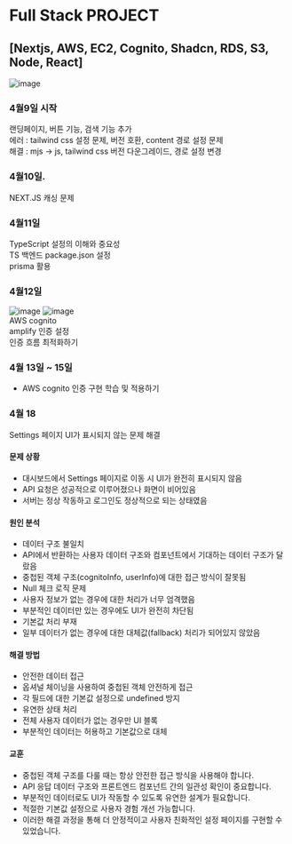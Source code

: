 # Full Stack PROJECT 
## [Nextjs, AWS, EC2, Cognito, Shadcn, RDS, S3, Node, React]

![image](https://github.com/user-attachments/assets/70ee3017-20af-420b-91c6-0c658b20ab08)

### 4월9일 시작
랜딩페이지, 버튼 기능, 검색 기능 추가</br>
에러 : tailwind css 설정 문제, 버전 호환, content 경로 설정 문제</br>
해결 : mjs -> js, tailwind css 버전 다운그레이드, 경로 설정 변경</br>

### 4월10일.
NEXT.JS 캐싱 문제</br>

### 4월11일
TypeScript 설정의 이해와 중요성</br>
TS 백엔드 package.json 설정</br>
prisma 활용</br>

### 4월12일
![image](https://github.com/user-attachments/assets/8c468005-d22f-497a-8869-5d0a03bd043d)
![image](https://github.com/user-attachments/assets/0e20122e-bcf9-4ba1-a1a6-a9878340a805)</br>
AWS cognito</br>
amplify 인증 설정</br>
인증 흐름 최적화하기</br>

### 4월 13일 ~ 15일
- AWS cognito 인증 구현 학습 및 적용하기

### 4월 18

Settings 페이지 UI가 표시되지 않는 문제 해결

#### 문제 상황
- 대시보드에서 Settings 페이지로 이동 시 UI가 완전히 표시되지 않음
- API 요청은 성공적으로 이루어졌으나 화면이 비어있음
- 서버는 정상 작동하고 로그인도 정상적으로 되는 상태였음

#### 원인 분석
- 데이터 구조 불일치
- API에서 반환하는 사용자 데이터 구조와 컴포넌트에서 기대하는 데이터 구조가 달랐음
- 중첩된 객체 구조(cognitoInfo, userInfo)에 대한 접근 방식이 잘못됨
- Null 체크 로직 문제
- 사용자 정보가 없는 경우에 대한 처리가 너무 엄격했음
- 부분적인 데이터만 있는 경우에도 UI가 완전히 차단됨
- 기본값 처리 부재
- 일부 데이터가 없는 경우에 대한 대체값(fallback) 처리가 되어있지 않았음

#### 해결 방법
- 안전한 데이터 접근
- 옵셔널 체이닝을 사용하여 중첩된 객체 안전하게 접근
- 각 필드에 대한 기본값 설정으로 undefined 방지
- 유연한 상태 처리
- 전체 사용자 데이터가 없는 경우만 UI 블록
- 부분적인 데이터는 허용하고 기본값으로 대체

#### 교훈
- 중첩된 객체 구조를 다룰 때는 항상 안전한 접근 방식을 사용해야 합니다.
- API 응답 데이터 구조와 프론트엔드 컴포넌트 간의 일관성 확인이 중요합니다.
- 부분적인 데이터로도 UI가 작동할 수 있도록 유연한 설계가 필요합니다.
- 적절한 기본값 설정으로 사용자 경험 개선 가능합니다.
- 이러한 해결 과정을 통해 더 안정적이고 사용자 친화적인 설정 페이지를 구현할 수 있었습니다.